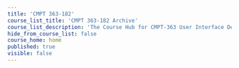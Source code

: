 ```yaml
---
title: 'CMPT 363-182'
course_list_title: 'CMPT 363-182 Archive'
course_list_description: 'The Course Hub for CMPT-363 User Interface Design, archived from the Summer of 2018'
hide_from_course_list: false
course_home: home
published: true
visible: false
---
```


